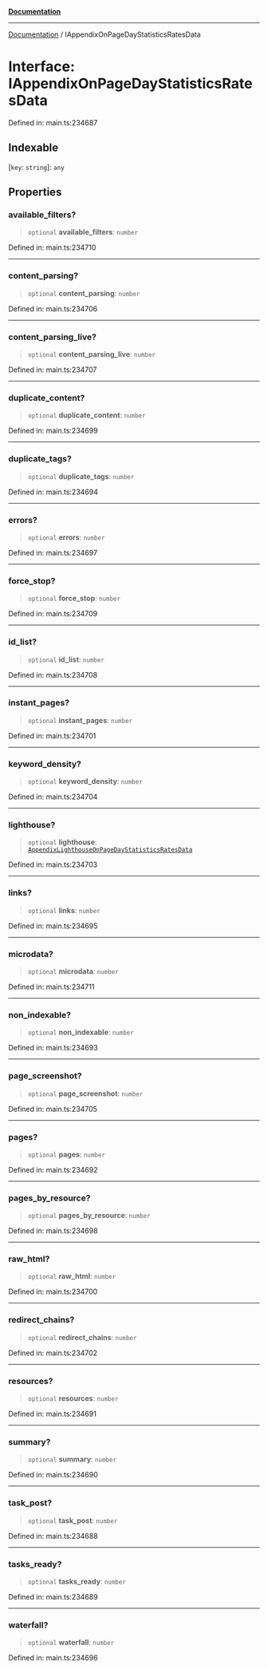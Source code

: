 [**Documentation**](../README.md)

***

[Documentation](../README.md) / IAppendixOnPageDayStatisticsRatesData

# Interface: IAppendixOnPageDayStatisticsRatesData

Defined in: main.ts:234687

## Indexable

\[`key`: `string`\]: `any`

## Properties

### available\_filters?

> `optional` **available\_filters**: `number`

Defined in: main.ts:234710

***

### content\_parsing?

> `optional` **content\_parsing**: `number`

Defined in: main.ts:234706

***

### content\_parsing\_live?

> `optional` **content\_parsing\_live**: `number`

Defined in: main.ts:234707

***

### duplicate\_content?

> `optional` **duplicate\_content**: `number`

Defined in: main.ts:234699

***

### duplicate\_tags?

> `optional` **duplicate\_tags**: `number`

Defined in: main.ts:234694

***

### errors?

> `optional` **errors**: `number`

Defined in: main.ts:234697

***

### force\_stop?

> `optional` **force\_stop**: `number`

Defined in: main.ts:234709

***

### id\_list?

> `optional` **id\_list**: `number`

Defined in: main.ts:234708

***

### instant\_pages?

> `optional` **instant\_pages**: `number`

Defined in: main.ts:234701

***

### keyword\_density?

> `optional` **keyword\_density**: `number`

Defined in: main.ts:234704

***

### lighthouse?

> `optional` **lighthouse**: [`AppendixLighthouseOnPageDayStatisticsRatesData`](../classes/AppendixLighthouseOnPageDayStatisticsRatesData.md)

Defined in: main.ts:234703

***

### links?

> `optional` **links**: `number`

Defined in: main.ts:234695

***

### microdata?

> `optional` **microdata**: `number`

Defined in: main.ts:234711

***

### non\_indexable?

> `optional` **non\_indexable**: `number`

Defined in: main.ts:234693

***

### page\_screenshot?

> `optional` **page\_screenshot**: `number`

Defined in: main.ts:234705

***

### pages?

> `optional` **pages**: `number`

Defined in: main.ts:234692

***

### pages\_by\_resource?

> `optional` **pages\_by\_resource**: `number`

Defined in: main.ts:234698

***

### raw\_html?

> `optional` **raw\_html**: `number`

Defined in: main.ts:234700

***

### redirect\_chains?

> `optional` **redirect\_chains**: `number`

Defined in: main.ts:234702

***

### resources?

> `optional` **resources**: `number`

Defined in: main.ts:234691

***

### summary?

> `optional` **summary**: `number`

Defined in: main.ts:234690

***

### task\_post?

> `optional` **task\_post**: `number`

Defined in: main.ts:234688

***

### tasks\_ready?

> `optional` **tasks\_ready**: `number`

Defined in: main.ts:234689

***

### waterfall?

> `optional` **waterfall**: `number`

Defined in: main.ts:234696
